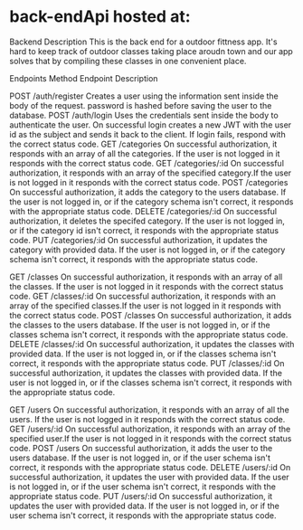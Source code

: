 # back-endApi hosted at: 



Backend
Description
This is the back end for a outdoor fittness app. It's hard to keep track of outdoor classes taking place aroudn town and our app solves that by compiling these classes in one convenient place.

Endpoints
Method Endpoint Description

POST /auth/register Creates a user using the information sent inside the body of the request. password is hashed before saving the user to the database.
POST /auth/login Uses the credentials sent inside the body to authenticate the user. On successful login creates a new JWT with the user id as the subject and sends it back to the client. If login
    fails, respond with the correct status code.
GET /categories On successful authorization, it responds with an array of all the categories. If the user is not logged in it responds with the correct status code.
GET /categories/:id On successful authorization, it responds with an array of the specified category.If the user is not logged in it responds with the correct status code.
POST /categories On successful authorization, it adds the category to the users database. If the user is not logged in, or if the category schema isn't correct, it responds with the appropriate   status code.
DELETE /categories/:id On successful authorization, it deletes the specifed category. If the user is not logged in, or if the category id isn't correct, it responds with the appropriate status code.
PUT /categories/:id On successful authorization, it updates the category with provided data. If the user is not logged in, or if the category schema isn't correct, it responds with the appropriate status code.

GET /classes On successful authorization, it responds with an array of all the classes. If the user is not logged in it responds with the correct status code.
GET /classes/:id On successful authorization, it responds with an array of the specified classes.If the user is not logged in it responds with the correct status code.
POST /classes On successful authorization, it adds the classes to the users database. If the user is not logged in, or if the classes schema isn't correct, it responds with the appropriate status code.
DELETE /classes/:id On successful authorization, it updates the classes with provided data. If the user is not logged in, or if the classes schema isn't correct, it responds with the appropriate status code. PUT /classes/:id On successful authorization, it updates the classes with provided data. If the user is not logged in, or if the classes schema isn't correct, it responds with the appropriate status code.

GET /users On successful authorization, it responds with an array of all the users. If the user is not logged in it responds with the correct status code.
GET /users/:id On successful authorization, it responds with an array of the specified user.If the user is not logged in it responds with the correct status code.
POST /users On successful authorization, it adds the user to the users database. If the user is not logged in, or if the user schema isn't correct, it responds with the appropriate status code.
DELETE /users/:id On successful authorization, it updates the user with provided data. If the user is not logged in, or if the user schema isn't correct, it responds with the appropriate status code.
PUT /users/:id On successful authorization, it updates the user with provided data. If the user is not logged in, or if the user schema isn't correct, it responds with the appropriate status code.
